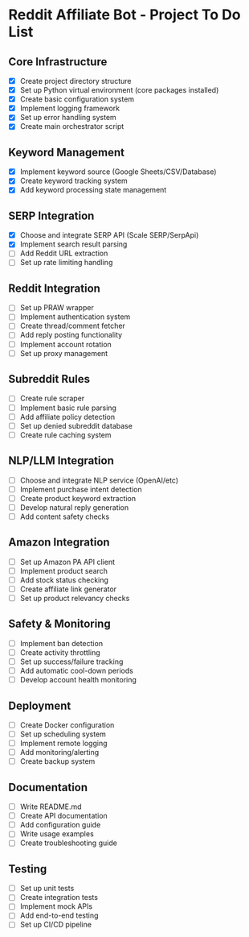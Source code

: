 # Reddit Affiliate Bot - Project To Do List

## Core Infrastructure
- [x] Create project directory structure
- [x] Set up Python virtual environment (core packages installed)
- [x] Create basic configuration system
- [x] Implement logging framework
- [x] Set up error handling system
- [x] Create main orchestrator script

## Keyword Management
- [x] Implement keyword source (Google Sheets/CSV/Database)
- [x] Create keyword tracking system
- [x] Add keyword processing state management

## SERP Integration
- [x] Choose and integrate SERP API (Scale SERP/SerpApi)
- [x] Implement search result parsing
- [ ] Add Reddit URL extraction
- [ ] Set up rate limiting handling

## Reddit Integration
- [ ] Set up PRAW wrapper
- [ ] Implement authentication system
- [ ] Create thread/comment fetcher
- [ ] Add reply posting functionality
- [ ] Implement account rotation
- [ ] Set up proxy management

## Subreddit Rules
- [ ] Create rule scraper
- [ ] Implement basic rule parsing
- [ ] Add affiliate policy detection
- [ ] Set up denied subreddit database
- [ ] Create rule caching system

## NLP/LLM Integration
- [ ] Choose and integrate NLP service (OpenAI/etc)
- [ ] Implement purchase intent detection
- [ ] Create product keyword extraction
- [ ] Develop natural reply generation
- [ ] Add content safety checks

## Amazon Integration
- [ ] Set up Amazon PA API client
- [ ] Implement product search
- [ ] Add stock status checking
- [ ] Create affiliate link generator
- [ ] Set up product relevancy checks

## Safety & Monitoring
- [ ] Implement ban detection
- [ ] Create activity throttling
- [ ] Set up success/failure tracking
- [ ] Add automatic cool-down periods
- [ ] Develop account health monitoring

## Deployment
- [ ] Create Docker configuration
- [ ] Set up scheduling system
- [ ] Implement remote logging
- [ ] Add monitoring/alerting
- [ ] Create backup system

## Documentation
- [ ] Write README.md
- [ ] Create API documentation
- [ ] Add configuration guide
- [ ] Write usage examples
- [ ] Create troubleshooting guide

## Testing
- [ ] Set up unit tests
- [ ] Create integration tests
- [ ] Implement mock APIs
- [ ] Add end-to-end testing
- [ ] Set up CI/CD pipeline
